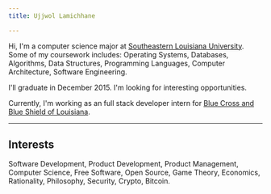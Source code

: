 ```yaml
---
title: Ujjwol Lamichhane

---
```


Hi, I'm a computer science major at [Southeastern Louisiana University](http://www.southeastern.edu/). Some of my coursework includes: Operating Systems, Databases, Algorithms, Data Structures, Programming Languages, Computer Architecture, Software Engineering.

I'll graduate in December 2015. I'm looking for interesting opportunities.

Currently, I'm working as an full stack developer intern for [Blue Cross and Blue Shield of Louisiana](http://www.bcbsla.com/).

---

## Interests ##
Software Development, Product Development, Product Management, Computer Science, Free Software, Open Source, Game Theory, Economics, Rationality, Philosophy, Security, Crypto, Bitcoin.
